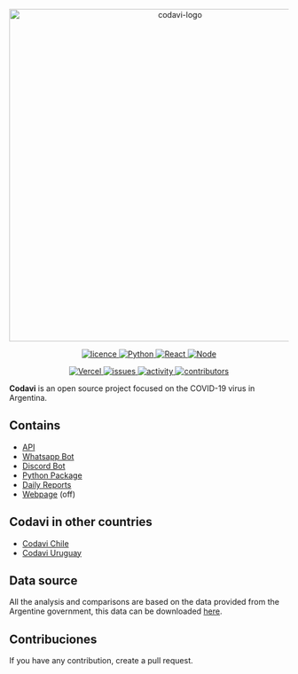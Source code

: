 
<p align="center">
<img src="https://i.imgur.com/r92Bj5n.png?raw=true" width="600" title="codavi-logo">
</p>

<div align="center">
  <a href="https://github.com/manucabral/COVID-19-Davi/blob/main/LICENSE"><img src="https://img.shields.io/badge/License-Apache_2.0-red.svg" alt="licence"> </a>
  <a href="https://www.python.org/downloads/release/python-360/"><img src="https://img.shields.io/badge/python-3.9.1-blue.svg" alt="Python"> </a>
  <a href="https://es.reactjs.org/"><img src="https://img.shields.io/badge/React-16.8.6-blue.svg" alt="React"> </a>
  <a href="https://nodejs.org/es/"><img src="https://img.shields.io/badge/Node-14.15.3-00610d.svg" alt="Node"> </a>

  <a href="https://vercel.com"><img src="https://vercelbadge.vercel.app/api/andrewmanu/codavi-web" alt="Vercel"> </a>
  <a href="#"><img src="https://img.shields.io/github/issues/manucabral/Codavi" alt="issues"> </a>
  <a href="#"><img src="https://img.shields.io/github/commit-activity/m/manucabral/Codavi" alt="activity"> </a>
  <a href="#"><img src="https://img.shields.io/github/contributors/manucabral/Codavi" alt="contributors"> </a>
</div>

**Codavi** is an open source project focused on the COVID-19 virus in Argentina.

## Contains
- [API](https://github.com/manucabral/Codavi/tree/main/api)
- [Whatsapp Bot](https://github.com/manucabral/Codavi/tree/main/bot/whatsapp)
- [Discord Bot](https://github.com/manucabral/Codavi/tree/main/bot/discord)
- [Python Package](https://github.com/manucabral/Codavi/tree/main/package)
- [Daily Reports](https://github.com/manucabral/Codavi/tree/main/reportes)
- [Webpage](https://codavi-web.vercel.app/) (off)
 
## Codavi in other countries
  - [Codavi Chile](https://github.com/leo1q/Codavi-CL)
  - [Codavi Uruguay](https://github.com/nyashi/CODAVI-UY)

## Data source
All the analysis and comparisons are based on the data provided from the Argentine government, this data can be downloaded [here](https://datos.gob.ar/).

## Contribuciones
If you have any contribution, create a pull request.
